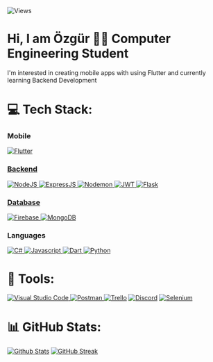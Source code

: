 ![Views](https://komarev.com/ghpvc/?username=your-github-Ozgur-Ulusoy)

<h1 aligment='Center'> Hi, I am Özgür 👨‍💻 Computer Engineering Student</h1>
I'm interested in creating mobile apps with using Flutter and currently learning Backend Development

# 💻 Tech Stack:
<h3>Mobile</h3>
<a href="https://flutter.dev" target="_blank" rel=”noopener”> <img src="https://img.shields.io/badge/Flutter-%2302569B.svg?style=for-the-badge&logo=Flutter&logoColor=white" alt="Flutter"/</a>

</br>

<h3>Backend</h3>
<a href="https://nodejs.org/en/about" target="_blank" rel=”noopener”> <img src="https://img.shields.io/badge/node.js-6DA55F?style=for-the-badge&logo=node.js&logoColor=white" alt="NodeJS"/</a>
<a href="https://expressjs.com" target="_blank" rel=”noopener”> <img src="https://img.shields.io/badge/express.js-%23404d59.svg?style=for-the-badge&logo=express&logoColor=%2361DAFB" alt="ExpressJS"/> </a>
<a href="https://www.npmjs.com/package/nodemon" target="_blank" rel=”noopener”> <img src="https://img.shields.io/badge/NODEMON-%23323330.svg?style=for-the-badge&logo=nodemon&logoColor=%BBDEAD" alt="Nodemon"/</a>
<a href="https://www.npmjs.com/package/jsonwebtoken" target="_blank" rel=”noopener”> <img src="https://img.shields.io/badge/JWT-black?style=for-the-badge&logo=JSON%20web%20tokens" alt="JWT"/</a>
<a href="https://flask.palletsprojects.com/en/3.0.x/" target="_blank" rel=”noopener”> <img src="https://img.shields.io/badge/flask-%23000.svg?style=for-the-badge&logo=flask&logoColor=white" alt="Flask"/</a>

<br/>

<h3>Database</h3>
<a href="https://firebase.google.com" target="_blank" rel=”noopener”> <img src="https://img.shields.io/badge/Firebase-039BE5?style=for-the-badge&logo=Firebase&logoColor=white" alt="Firebase"/> </a>
<a href="https://www.mongodb.com" target="_blank" rel=”noopener”> <img src="https://img.shields.io/badge/MongoDB-%234ea94b.svg?style=for-the-badge&logo=mongodb&logoColor=white" alt="MongoDB"/> </a>

<h3>Languages</h3>
<a href="https://learn.microsoft.com/en-us/dotnet/csharp/" target="_blank" rel=”noopener”> <img src="https://img.shields.io/badge/c%23-%23239120.svg?style=for-the-badge&logo=c-sharp&logoColor=white" alt="C#"/> </a>
<a href="https://developer.mozilla.org/en-US/docs/Web/JavaScript" target="_blank" rel=”noopener”> <img src="https://img.shields.io/badge/javascript-%23323330.svg?style=for-the-badge&logo=javascript&logoColor=%23F7DF1E" alt="Javascript"/> </a>
<a href="https://dart.dev" target="_blank" rel=”noopener”> <img src="https://img.shields.io/badge/dart-%230175C2.svg?style=for-the-badge&logo=dart&logoColor=white" alt="Dart"/> </a> 
<a href="https://www.python.org" target="_blank" rel=”noopener”> <img src="https://img.shields.io/badge/python-3670A0?style=for-the-badge&logo=python&logoColor=ffdd54" alt="Python"/> </a> 

# 🔧 Tools:

<a href="https://code.visualstudio.com" target="_blank" rel=”noopener”> <img src="https://img.shields.io/badge/Visual%20Studio%20Code-0078d7.svg?style=for-the-badge&logo=visual-studio-code&logoColor=white" alt="Visual Studio Code"/> </a> 
<a href="https://www.postman.com" target="_blank" rel=”noopener”> <img src="https://img.shields.io/badge/Postman-FF6C37?style=for-the-badge&logo=postman&logoColor=white" alt="Postman"/> </a> 
<a href="https://trello.com/home" target="_blank" rel=”noopener”> <img src="https://img.shields.io/badge/Trello-%23026AA7.svg?style=for-the-badge&logo=Trello&logoColor=white" alt="Trello"/></a>
<a href="https://discord.com" target="_blank" rel=”noopener”> <img src="https://img.shields.io/badge/Discord-%235865F2.svg?style=for-the-badge&logo=discord&logoColor=white" alt="Discord"/></a>
<a href="https://www.selenium.dev" target="_blank" rel=”noopener”> <img src="https://img.shields.io/badge/-selenium-%43B02A?style=for-the-badge&logo=selenium&logoColor=white" alt="Selenium"/></a>

# 📊 GitHub Stats:
[![Github Stats](https://github-readme-stats.vercel.app/api?username=Ozgur-Ulusoy&show_icons=true&theme=radical)](https://github.com/Ozgur-Ulusoy) 
[![GitHub Streak](https://streak-stats.demolab.com/?user=Ozgur-Ulusoy)](https://github.com/Ozgur-Ulusoy) <br/>
